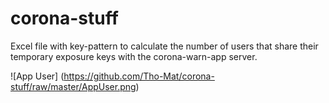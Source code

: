 # corona-stuff
Excel file with key-pattern to calculate the number of users that share their temporary exposure keys with the corona-warn-app server.

 ![App User] (https://github.com/Tho-Mat/corona-stuff/raw/master/AppUser.png)
